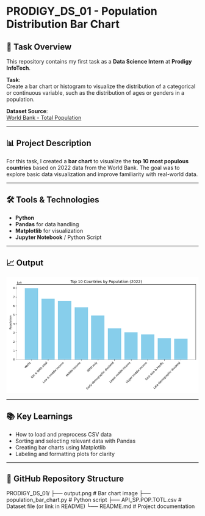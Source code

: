 # PRODIGY_DS_01 - Population Distribution Bar Chart

## 📌 Task Overview

This repository contains my first task as a **Data Science Intern** at **Prodigy InfoTech**.

**Task**:  
Create a bar chart or histogram to visualize the distribution of a categorical or continuous variable, such as the distribution of ages or genders in a population.

**Dataset Source**:  
[World Bank - Total Population](https://data.worldbank.org/indicator/SP.POP.TOTL)

---

## 📊 Project Description

For this task, I created a **bar chart** to visualize the **top 10 most populous countries** based on 2022 data from the World Bank. The goal was to explore basic data visualization and improve familiarity with real-world data.

---

## 🛠️ Tools & Technologies

- **Python**
- **Pandas** for data handling
- **Matplotlib** for visualization
- **Jupyter Notebook** / Python Script

---

## 📈 Output

![Bar Chart](output.png)

---

## 📚 Key Learnings

- How to load and preprocess CSV data
- Sorting and selecting relevant data with Pandas
- Creating bar charts using Matplotlib
- Labeling and formatting plots for clarity

---

## 🔗 GitHub Repository Structure
PRODIGY_DS_01/
├── output.png # Bar chart image
├── population_bar_chart.py # Python script
├── API_SP.POP.TOTL.csv # Dataset file (or link in README)
└── README.md # Project documentation
